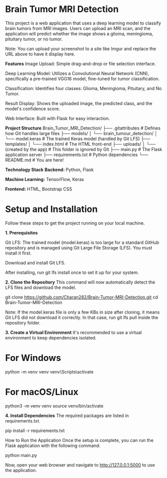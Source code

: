 # Brain Tumor MRI Detection
This project is a web application that uses a deep learning model to classify brain tumors from MRI images. Users can upload an MRI scan, and the application will predict whether the image shows a glioma, meningioma, pituitary tumor, or no tumor.


Note: You can upload your screenshot to a site like Imgur and replace the URL above to have it display here.

**Features**
Image Upload: Simple drag-and-drop or file selection interface.

Deep Learning Model: Utilizes a Convolutional Neural Network (CNN), specifically a pre-trained VGG16 model, fine-tuned for tumor classification.

Classification: Identifies four classes: Glioma, Meningioma, Pituitary, and No Tumor.

Result Display: Shows the uploaded image, the predicted class, and the model's confidence score.

Web Interface: Built with Flask for easy interaction.

**Project Structure**
Brain_Tumor_MRI_Detection/
├── .gitattributes             # Defines how Git handles large files
├── models/
│   └── brain_tumour_detection/
│       └── model.keras        # The trained Keras model (handled by Git LFS)
├── templates/
│   └── index.html             # The HTML front-end
├── uploads/
│   └── (created by the app)   # This folder is ignored by Git
├── main.py                    # The Flask application server
├── requirements.txt           # Python dependencies
└── README.md                  # You are here!

**Technology Stack**
**Backend:** Python, Flask

**Machine Learning:** TensorFlow, Keras

**Frontend:** HTML, Bootstrap CSS

# Setup and Installation
Follow these steps to get the project running on your local machine.

**1. Prerequisites**

Git LFS: The trained model (model.keras) is too large for a standard GitHub repository and is managed using Git Large File Storage (LFS). You must install it first.

Download and install Git LFS.

After installing, run git lfs install once to set it up for your system.

**2. Clone the Repository**
This command will now automatically detect the LFS files and download the model.

git clone https://github.com/Charan282/Brain-Tumor-MRI-Detection.git
cd Brain-Tumor-MRI-Detection

Note: If the model.keras file is only a few KBs in size after cloning, it means Git LFS did not download it correctly. In that case, run git lfs pull inside the repository folder.

**3. Create a Virtual Environment**
It's recommended to use a virtual environment to keep dependencies isolated.

# For Windows
python -m venv venv
venv\Scripts\activate

# For macOS/Linux
python3 -m venv venv
source venv/bin/activate

**4. Install Dependencies**
The required packages are listed in requirements.txt.

pip install -r requirements.txt

How to Run the Application
Once the setup is complete, you can run the Flask application with the following command:

python main.py

Now, open your web browser and navigate to http://127.0.0.1:5000 to use the application.
